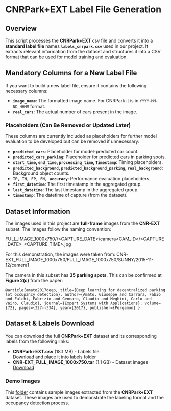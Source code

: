 # CNRPark+EXT Label File Generation

## Overview
This script processes the **CNRPark+EXT** csv file and converts it into a **standard label file** names **`labels_cnrpark.csv`** used in our project. It extracts relevant information from the dataset and structures it into a CSV format that can be used for model training and evaluation.

## Mandatory Columns for a New Label File
If you want to build a new label file, ensure it contains the following necessary columns:
- **`image_name`**: The formatted image name. For CNRPark it is in `YYYY-MM-DD_HHMM` format.
- **`real_cars`**: The actual number of cars present in the image.

### Placeholders (Can Be Removed or Updated Later)
These columns are currently included as placeholders for further model evaluation to be developed but can be removed if unnecessary:
- **`predicted_cars`**: Placeholder for model-predicted car count.
- **`predicted_cars_parking`**: Placeholder for predicted cars in parking spots.
- **`start_time`, `end_time`, `processing_time`, `Timestamp`**: Timing placeholders.
- **`predicted_background`, `predicted_background_parking`, `real_background`**: Background object counts.
- **`TP, TN, FP, FN, accuracy`**: Performance evaluation placeholders.
- **`first_datetime`**: The first timestamp in the aggregated group.
- **`last_datetime`**: The last timestamp in the aggregated group.
- **`timestamp`**: The datetime of capture (from the dataset).

## Dataset Information
The images used in this project are **full-frame** images from the **CNR-EXT** subset. The images follow the naming convention:

FULL_IMAGE_1000x750/<WEATHER>/<CAPTURE_DATE>/camera<CAM_ID>/<CAPTURE_DATE>_<CAPTURE_TIME>.jpg

For this demonstration, the images were taken from:
CNR-EXT_FULL_IMAGE_1000x750/FULL_IMAGE_1000x750/SUNNY/2015-11-12/camera1

The camera in this subset has **35 parking spots**. This can be confirmed at **Figure 2(c)** from the paper:


```
@article{amato2017deep, title={Deep learning for decentralized parking lot occupancy detection}, author={Amato, Giuseppe and Carrara, Fabio and Falchi, Fabrizio and Gennaro, Claudio and Meghini, Carlo and Vairo, Claudio}, journal={Expert Systems with Applications}, volume={72}, pages={327--334}, year={2017}, publisher={Pergamon} }
```


## Dataset & Labels Download
You can download the full **CNRPark+EXT** dataset and its corresponding labels from the following links:
- **CNRPark+EXT.csv** (18.1 MB) - Labels file  
  [Download](https://github.com/fabiocarrara/deep-parking/releases/download/archive/CNRPark+EXT.csv) and place it into labels folder
- **CNR-EXT_FULL_IMAGE_1000x750.tar** (1.1 GB) - Dataset images  
  [Download](https://github.com/fabiocarrara/deep-parking/releases/download/archive/CNR-EXT_FULL_IMAGE_1000x750.tar)

### Demo Images

This [folder](../demo_images/) contains sample images extracted from the **CNRPark+EXT** dataset. These images are used to demonstrate the labeling format and the occupancy detection process.
